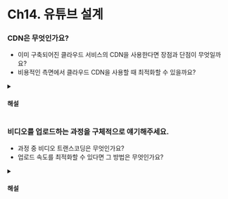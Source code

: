 # Ch14. 유튜브 설계

### CDN은 무엇인가요?

* 이미 구축되어진 클라우드 서비스의 CDN을 사용한다면 장점과 단점이 무엇일까요?
* 비용적인 측면에서 클라우드 CDN을 사용할 때 최적화할 수 있을까요?

<details>
<summary><h4>해설</h4></summary>

> CDN은 무엇인가요?
* Content Delivery Network의 약자로, 전 세계에 분산된 서버 네트워크를 통해 콘텐츠를 더 빠르게 전송할 수 있도록 하는 서비스이다.

> 이미 구축되어진 클라우드 서비스의 CDN을 사용한다면 장점과 단점이 무엇일까요?
* 장점: CDN을 직접 구현하기 까다롭기 때문에 남이 만든 것을 편하게 사용할 수 있다.
* 단점: 비용이 비싸다. 

> 비용적인 측면에서 클라우드 CDN을 사용할 때 최적화할 수 있을까요?
* 인기 있는 비디오만 CDN을 통해 재생할 수 있다.
</details>

### 비디오를 업로드하는 과정을 구체적으로 얘기해주세요.

* 과정 중 비디오 트랜스코딩은 무엇인가요?
* 업로드 속도를 최적화할 수 있다면 그 방법은 무엇인가요?

<details>
<summary><h4>해설</h4></summary>

> 비디오를 업로드하는 과정을 구체적으로 얘기해주세요.
1. 비디오를 원본 저장소에 업로드한다.
2. 트랜스코딩 서버는 원본 저장소에서 해당 비디오를 가져와 트랜스코딩을 시작한다.
3. 트랜스코딩이 완료되면 아래 두 절차가 병렬젹으로 수행된다. <br>
  a. 트랜스코딩이 끝난 비디오를 CDN에 올린다. <br>
  b. 완료 핸들러가 이벤트 데이터를 큐에서 꺼낸다. <br>
  b.1. 완료 핸들러가 메타데이터 데이터베이스와 캐시를 갱신한다. <br>
4. API 서버가 스트리밍 준비가 되었음을 단말에게 알린다.

> 과정 중 비디오 트랜스코딩은 무엇인가요?
* 비디오를 다른 단말과 호환되는 `비트레이트(bitrate)` 와 `포맷` 으로 저장하기 위해 변환하는 과정

> 업로드 속도를 최적화할 수 있다면 그 방법은 무엇인가요?
* 하나의 비디오를 여러 GOP(Group of Pictures)로 분할해 병렬적으로 업로드한다.
* 업로드 센터를 여러 곳에 둔다.
* 메세지 큐를 사용해 느슨하게 결합된 시스템을 만든다.
</details>
